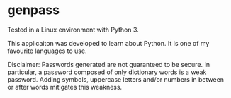 # genpass

Tested in a Linux environment with Python 3.

This applicaiton was developed to learn about Python. It is one of my favourite languages to use.

Disclaimer: Passwords generated are not guaranteed to be secure. In particular,
a password composed of only dictionary words is a weak password. Adding
symbols, uppercase letters and/or numbers in between or after words mitigates
this weakness.
